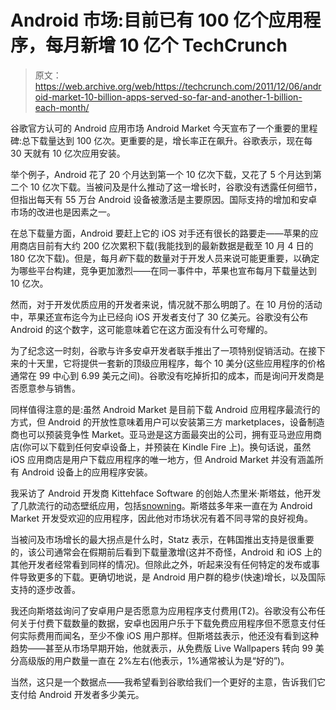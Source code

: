 # Android 市场:目前已有 100 亿个应用程序，每月新增 10 亿个 TechCrunch

> 原文：<https://web.archive.org/web/https://techcrunch.com/2011/12/06/android-market-10-billion-apps-served-so-far-and-another-1-billion-each-month/>

谷歌官方认可的 Android 应用市场 Android Market 今天宣布了一个重要的里程碑:总下载量达到 100 亿次。更重要的是，增长率正在飙升。谷歌表示，现在每 30 天就有 10 亿次应用安装。

举个例子，Android 花了 20 个月达到第一个 10 亿次下载，又花了 5 个月达到第二个 10 亿次下载。当被问及是什么推动了这一增长时，谷歌没有透露任何细节，但指出每天有 55 万台 Android 设备被激活是主要原因。国际支持的增加和安卓市场的改进也是因素之一。

在总下载量方面，Android 要赶上它的 iOS 对手还有很长的路要走——苹果的应用商店目前有大约 200 亿次累积下载(我能找到的最新数据是截至 10 月 4 日的 180 亿次下载)。但是，每月*新*下载的数量对于开发人员来说可能更重要，以确定为哪些平台构建，竞争更加激烈——在同一事件中，苹果也宣布每月下载量达到 10 亿次。

然而，对于开发优质应用的开发者来说，情况就不那么明朗了。在 10 月份的活动中，苹果还宣布迄今为止已经向 iOS 开发者支付了 30 亿美元。谷歌没有公布 Android 的这个数字，这可能意味着它在这方面没有什么可夸耀的。

为了纪念这一时刻，谷歌与许多安卓开发者联手推出了一项特别促销活动。在接下来的十天里，它将提供一套新的顶级应用程序，每个 10 美分(这些应用程序的价格通常在 99 中心到 6.99 美元之间)。谷歌没有吃掉折扣的成本，而是询问开发商是否愿意参与销售。

同样值得注意的是:虽然 Android Market 是目前下载 Android 应用程序最流行的方式，但 Android 的开放性意味着用户可以安装第三方 marketplaces，设备制造商也可以预装竞争性 Market。亚马逊是这方面最突出的公司，拥有亚马逊应用商店(你可以下载到任何安卓设备上，并预装在 Kindle Fire 上)。换句话说，虽然 iOS 应用商店是用户下载应用程序的唯一地方，但 Android Market 并没有涵盖所有 Android 设备上的应用程序安装。

我采访了 Android 开发商 Kittehface Software 的创始人杰里米·斯塔兹，他开发了几款流行的动态壁纸应用，包括[snowning](https://web.archive.org/web/20221210054647/https://market.android.com/details?id=fishnoodle.snowfall)。斯塔兹多年来一直在为 Android Market 开发受欢迎的应用程序，因此他对市场状况有着不同寻常的良好视角。

当被问及市场增长的最大拐点是什么时，Statz 表示，在韩国推出支持是很重要的，该公司通常会在假期前后看到下载量激增(这并不奇怪，Android 和 iOS 上的其他开发者经常看到同样的情况)。但除此之外，听起来没有任何特定的发布或事件导致更多的下载。更确切地说，是 Android 用户群的稳步(快速)增长，以及国际支持的逐步改善。

我还向斯塔兹询问了安卓用户是否愿意为应用程序支付费用(T2)。谷歌没有公布任何关于付费下载数量的数据，安卓也因用户乐于下载免费应用程序但不愿意支付任何实际费用而闻名，至少不像 iOS 用户那样。但斯塔兹表示，他还没有看到这种趋势——甚至从市场早期开始，他就表示，从免费版 Live Wallpapers 转向 99 美分高级版的用户数量一直在 2%左右(他表示，1%通常被认为是“好的”)。

当然，这只是一个数据点——我希望看到谷歌给我们一个更好的主意，告诉我们它支付给 Android 开发者多少美元。